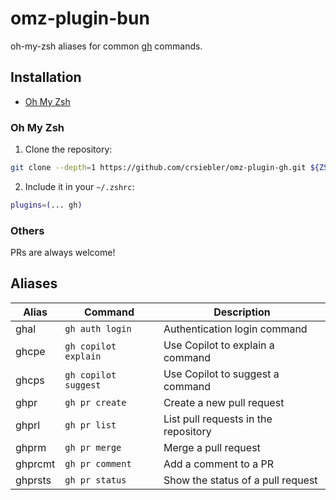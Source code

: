 # omz-plugin-bun

oh-my-zsh aliases for common [gh](https://cli.github.com/) commands.

## Installation

- [Oh My Zsh](#oh-my-zsh)

### Oh My Zsh

1. Clone the repository:

```zsh
git clone --depth=1 https://github.com/crsiebler/omz-plugin-gh.git ${ZSH_CUSTOM:-$HOME/.oh-my-zsh/custom}/plugins/gh
```

2. Include it in your `~/.zshrc`:

```zsh
plugins=(... gh)
```

### Others

PRs are always welcome!

## Aliases

| Alias   | Command              | Description                          |
| ------- | -------------------- | ------------------------------------ |
| ghal    | `gh auth login`      | Authentication login command         |
| ghcpe   | `gh copilot explain` | Use Copilot to explain a command     |
| ghcps   | `gh copilot suggest` | Use Copilot to suggest a command     |
| ghpr    | `gh pr create`       | Create a new pull request            |
| ghprl   | `gh pr list`         | List pull requests in the repository |
| ghprm   | `gh pr merge`        | Merge a pull request                 |
| ghprcmt | `gh pr comment`      | Add a comment to a PR                |
| ghprsts | `gh pr status`       | Show the status of a pull request    |